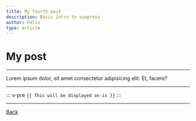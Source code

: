 ```yaml
---
title: My fourth post
description: Basic intro to vuepress
author: Felix
type: article
---
```


# My post
---
Lorem ipsum dolor, sit amet consectetur adipisicing elit. Et, facere?

---
::: v-pre
`{{ This will be displayed as-is }}`
:::



---
[Back](/blog/)

